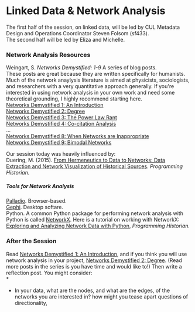 # Linked Data & Network Analysis  

The first half of the session, on linked data, will be led by CUL Metadata Design and Operations Coordinator Steven Folsom (sf433).  
The second half will be led by Eliza and Michelle.  
  
### Network Analysis Resources  
  
Weingart, S. *Networks Demystified: 1-9* A series of blog posts.  
These posts are great because they are written specifically for humanists. Much of the network anaylysis literature is aimed at physicists, sociologists, and researchers with a very quantitative approach generally. If you're interested in using network analysis in your own work and need some theoretical grounding, I highly recommend starting here.  
[Networks Demystified 1: An Introduction](https://scottbot.net/lets-talk-about-networks/)  
[Networks Demystified 2: Degree](https://scottbot.net/networks-demystified-2-degree/)  
[Networks Demystified 3: The Power Law Rant](https://scottbot.net/networks-demystified-3-the-power-law-rant/)  
[Networks Demystified 4: Co-citation Analysis](https://scottbot.net/networks-demystified-4-co-citation-analysis/)  
...  
[Networks Demystified 8: When Networks are Inappropriate](https://scottbot.net/networks-demystified-8-when-networks-are-inappropriate/)  
[Networks Demystified 9: Bimodal Networks](https://scottbot.net/networks-demystified-9-modality/)  
  
Our session today was heavily influenced by:  
Duering, M. (2015). [From Hermeneutics to Data to Networks: Data Extraction and Network Visualization of Historical Sources](https://programminghistorian.org/en/lessons/creating-network-diagrams-from-historical-sources). *Programming Historian.*  

##### Tools for Network Analysis  
[Palladio](https://hdlab.stanford.edu/palladio/). Browser-based.  
[Gephi](https://gephi.org/). Desktop softare.  
Python. A common Python package for performing network analysis with Python is called [NetworkX](https://networkx.github.io/). Here is a tutorial on working with NetworkX: [Exploring and Analyzing Network Data with Python](https://programminghistorian.org/en/lessons/exploring-and-analyzing-network-data-with-python), *Programming Historian.*   


### After the Session  
Read [Networks Demystified 1: An Introduction](https://scottbot.net/lets-talk-about-networks/), and if you think you will use network analysis in your project, [Networks Demystified 2: Degree](https://scottbot.net/networks-demystified-2-degree/). (Read more posts in the series is you have time and would like to!) Then write a reflection post. You might consider:  
*   
* In your data, what are the nodes, and what are the edges, of the networks you are interested in? how might you tease apart questions of directionality, 
